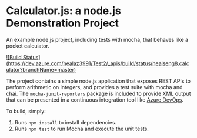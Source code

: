 Calculator.js: a node.js Demonstration Project
==============================================
An example node.js project, including tests with mocha, that behaves like
a pocket calculator.

[![Build Status] (https://dev.azure.com/nealaz3991/Test2/_apis/build/status/nealseng8.calculator?branchName=master)](https://dev.azure.com/nealaz3991/Test2/_build/latest?definitionId=5&branchName=master)

The project contains a simple node.js application that exposes REST APIs
to perform arithmetic on integers, and provides a test suite with mocha
and chai.  The `mocha-junit-reporters` package is included to provide XML
output that can be presented in a continuous integration tool like
[Azure DevOps](https://azure.com/devops).

To build, simply:

1. Runs `npm install` to install dependencies.
2. Runs `npm test` to run Mocha and execute the unit tests.

